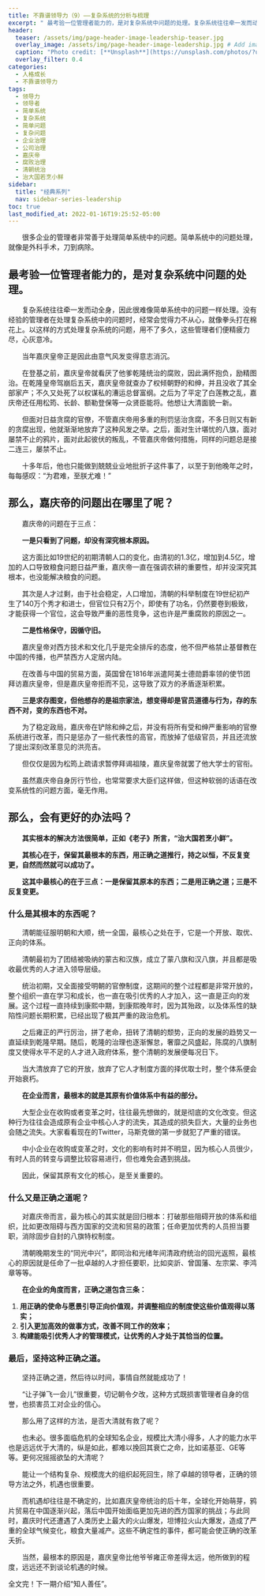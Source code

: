 ```yaml
---
title: 不靠谱领导力（9）——复杂系统的分析与梳理
excerpt: " 最考验一位管理者能力的，是对复杂系统中问题的处理。复杂系统往往牵一发而动全身，因此很难像简单系统中的问题一样处理。没有经验的管理者在处理复杂系统中的问题时，经常会觉得力不从心，就像拳头打在棉花上。以这样的方式处理复杂系统的问题，用不了多久，这些管理者们便精疲力尽，心灰意冷。"
header:
  teaser: /assets/img/page-header-image-leadership-teaser.jpg
  overlay_image: /assets/img/page-header-image-leadership.jpg # Add image post (optional)
  caption: "Photo credit: [**Unsplash**](https://unsplash.com/photos/?utm_source=unsplash&utm_medium=referral&utm_content=creditCopyText)"
  overlay_filter: 0.4
categories:
  - 人格成长
  - 不靠谱领导力
tags: 
  - 领导力
  - 领导者
  - 简单系统
  - 复杂系统
  - 简单问题
  - 复杂问题
  - 企业治理
  - 公司治理
  - 嘉庆帝
  - 腐败治理
  - 清朝统治
  - 治大国若烹小鲜
sidebar:
  title: "经典系列"
  nav: sidebar-series-leadership
toc: true
last_modified_at: 2022-01-16T19:25:52-05:00
---
```


&emsp;&emsp;很多企业的管理者非常善于处理简单系统中的问题。简单系统中的问题处理，就像是外科手术，刀到病除。

## 最考验一位管理者能力的，是对复杂系统中问题的处理。

&emsp;&emsp;复杂系统往往牵一发而动全身，因此很难像简单系统中的问题一样处理。没有经验的管理者在处理复杂系统中的问题时，经常会觉得力不从心，就像拳头打在棉花上。以这样的方式处理复杂系统的问题，用不了多久，这些管理者们便精疲力尽，心灰意冷。

&emsp;&emsp;当年嘉庆皇帝正是因此由意气风发变得意志消沉。

&emsp;&emsp;在登基之前，嘉庆皇帝就看厌了他爹乾隆统治的腐败，因此满怀抱负，励精图治。在乾隆皇帝驾崩后五天，嘉庆皇帝就查办了权倾朝野的和绅，并且没收了其全部家产；不久又处死了以权谋私的漕运总督富纲。之后为了平定了白莲教之乱，嘉庆帝还任用松筠、长龄、额勒登保等一众贤臣能将。他想让大清面貌一新。

&emsp;&emsp;但面对日益贪腐的官僚，不管嘉庆帝用多重的刑罚惩治贪腐，不多日则又有新的贪腐出现，他就渐渐地放弃了这种风发之举。之后，面对生计堪忧的八旗，面对屡禁不止的鸦片，面对此起彼伏的叛乱，不管嘉庆帝做何措施，同样的问题总是接二连三，屡禁不止。

&emsp;&emsp;十多年后，他也只能做到兢兢业业地批折子这件事了，以至于到他晚年之时，每每感叹：“为君难，至朕尤难！”

## 那么，嘉庆帝的问题出在哪里了呢？

&emsp;&emsp;嘉庆帝的问题在于三点：

&emsp;&emsp;**一是只看到了问题，却没有深究根本原因。**

&emsp;&emsp;这方面比如19世纪的初期清朝人口的变化，由清初的1.3亿，增加到4.5亿，增加的人口导致粮食问题日益严重，嘉庆帝一直在强调农耕的重要性，却并没深究其根本，也没能解决粮食的问题。

&emsp;&emsp;其次是人才过剩，由于社会稳定，人口增加，清朝的科举制度在19世纪初产生了140万个秀才和进士，但官位只有2万个，即使有了功名，仍然要卷到极致，才能获得一个官位，这会导致严重的恶性竞争，这也许是严重腐败的原因之一。

&emsp;&emsp;**二是性格保守，因循守旧。**

&emsp;&emsp;嘉庆皇帝对西方技术和文化几乎是完全排斥的态度，他不但严格禁止基督教在中国的传播，也严禁西方人定居内陆。

&emsp;&emsp;在改善与中国的贸易方面，英国曾在1816年派遣阿美士德勋爵率领的使节团拜访嘉庆皇帝，但是嘉庆皇帝拒而不见，这导致了双方的矛盾逐渐积累。

&emsp;&emsp;**三是求存图变，但他想存的是祖宗家法，想变得却是官员道德与行为，存的东西不对，变的东西也不对。**

&emsp;&emsp;为了稳定政局，嘉庆帝在铲除和绅之后，并没有将所有受和绅严重影响的官僚系统进行改革，而只是惩办了一些代表性的高官，而放掉了低级官员，并且还流放了提出深刻改革意见的洪亮吉。

&emsp;&emsp;但仅仅是因为松筠上疏请求暂停拜谒祖陵，嘉庆皇帝就罢了他大学士的官衔。

&emsp;&emsp;虽然嘉庆帝自身厉行节俭，也常常要求大臣们这样做，但这种软弱的话语在改变系统性的问题方面，毫无作用。

## 那么，会有更好的办法吗？

&emsp;&emsp;**其实根本的解决方法很简单，正如《老子》所言，“治大国若烹小鲜”。**

&emsp;&emsp;**其核心在于，保留其最根本的东西，用正确之道推行，持之以恒，不反复变更，自然而然就可以成功了。**

&emsp;&emsp;**这其中最核心的在于三点：一是保留其原本的东西；二是用正确之道；三是不反复变更。**

### 什么是其根本的东西呢？

&emsp;&emsp;清朝能征服明朝和大顺，统一全国，最核心之处在于，它是一个开放、取优、正向的体系。

&emsp;&emsp;清朝最初为了团结被吸纳的蒙古和汉族，成立了蒙八旗和汉八旗，并且都是吸收最优秀的人才进入领导层级。

&emsp;&emsp;统治初期，又全面接受明朝的官僚制度，这期间的整个过程都是非常开放的，整个组织一直在学习和成长，也一直在吸引优秀的人才加入，这一直是正向的发展。这个过程一直持续到康熙中期，到康熙晚年时，因为其殆政，以及体系性的缺陷性问题长期积累，已经出现了极其严重的政治危机。

&emsp;&emsp;之后雍正的严行厉治，拼了老命，扭转了清朝的颓势，正向的发展的趋势又一直延续到乾隆早期。随后，乾隆的治理也逐渐懈怠，奢靡之风盛起，陈腐的八旗制度又使得水平不足的人才进入政府体系，整个清朝的发展便每况日下。

&emsp;&emsp;当大清放弃了它的开放，放弃了它人才制度方面的择优取士时，整个体系便会开始衰朽。

&emsp;&emsp;**在企业而言，最根本的就是其原有价值体系中有益的部分。**

&emsp;&emsp;大型企业在收购或者变革之时，往往最先想做的，就是彻底的文化改变。但这种行为往往会造成原有企业中核心人才的流失，其造成的损失巨大，大量的业务也会随之流失。大家看看现在的Twitter，马斯克做的第一步就犯了严重的错误。

&emsp;&emsp;中小企业在收购或变革之时，文化的影响有时并不明显，因为核心人员很少，有时人员的转变与调整比较容易进行，但也难免会遇到挑战。

&emsp;&emsp;因此，保留其原有文化的核心，是至关重要的。

### 什么又是正确之道呢？

&emsp;&emsp;对嘉庆帝而言，最为核心的其实就是回归根本：打破那些阻碍开放的体系和组织，比如更改阻碍与西方国家的交流和贸易的政策；任命更加优秀的人员担当要职，消除固步自封的八旗特权制度。

&emsp;&emsp;清朝晚期发生的“同光中兴”，即同治和光绪年间清政府统治的回光返照，最核心的原因就是任命了一批卓越的人才担任要职，比如奕訢、曾国藩、左宗棠、李鸿章等等。

&emsp;&emsp;**在企业的角度而言，正确之道包含三条：**

1. **用正确的使命与愿景引导正向价值观，并调整相应的制度使这些价值观得以落实；**
2. **引入更加高效的做事方式，改善不同工作的效率；**
3. **构建能吸引优秀人才的管理模式，让优秀的人才处于其恰当的位置。**

### 最后，坚持这种正确之道。

&emsp;&emsp;坚持正确之道，然后待以时间，事情自然就能成功了！

&emsp;&emsp;“让子弹飞一会儿”很重要，切记朝令夕改，这种方式既损害管理者自身的信誉，也损害员工对企业的信心。

&emsp;&emsp;那么用了这样的方法，是否大清就有救了呢？

&emsp;&emsp;也未必。很多面临危机的全球知名企业，规模比大清小得多，人才的能力水平也是远远优于大清的，纵是如此，都难以挽回其衰亡之命，比如诺基亚、GE等等。更何况摇摇欲坠的大清呢？

&emsp;&emsp;能让一个结构复杂、规模庞大的组织起死回生，除了卓越的领导者，正确的领导方法之外，机遇也很重要。

&emsp;&emsp;而机遇却往往是不确定的，比如嘉庆皇帝统治的后十年，全球化开始萌芽，鸦片贸易在中国逐渐兴起，落后中国开始面临更加先进的西方国家的挑战；与此同时，嘉庆时代还遭遇了人类历史上最大的火山爆发，坦博拉火山大爆发，造成了严重的全球气候变化，粮食大量减产。这些不确定性的事件，都可能会使正确的改革夭折。

&emsp;&emsp;当然，最根本的原因是，嘉庆皇帝比他爷爷雍正帝差得太远，他所做到的程度，远远还不到谈论机遇的时候。

全文完！下一期介绍“知人善任”。
